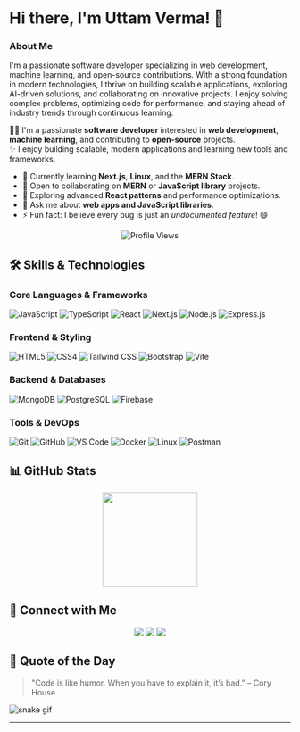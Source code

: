 # Hi there, I'm Uttam Verma! 👋

### About Me

I'm a passionate software developer specializing in web development, machine learning, and open-source contributions. With a strong foundation in modern technologies, I thrive on building scalable applications, exploring AI-driven solutions, and collaborating on innovative projects. I enjoy solving complex problems, optimizing code for performance, and staying ahead of industry trends through continuous learning.

👨‍💻 I'm a passionate **software developer** interested in **web development**, **machine learning**, and contributing to **open-source** projects.  
✨ I enjoy building scalable, modern applications and learning new tools and frameworks.  

- 🌱 Currently learning **Next.js**, **Linux**, and the **MERN Stack**.  
- 👯 Open to collaborating on **MERN** or **JavaScript library** projects.  
- 🤔 Exploring advanced **React patterns** and performance optimizations.  
- 💬 Ask me about **web apps and JavaScript libraries**.  
- ⚡ Fun fact: I believe every bug is just an *undocumented feature*! 😄

<div align="center">
  <img src="https://komarev.com/ghpvc/?username=UttamVerma&style=flat-square&color=blue" alt="Profile Views" />
</div>

## 🛠️ Skills & Technologies

### Core Languages & Frameworks
![JavaScript](https://img.shields.io/badge/JavaScript-ES6%2B-F7DF1E?style=for-the-badge&logo=javascript&logoColor=black)
![TypeScript](https://img.shields.io/badge/TypeScript-007ACC?style=for-the-badge&logo=typescript&logoColor=white)
![React](https://img.shields.io/badge/React-20232A?style=for-the-badge&logo=react&logoColor=61DAFB)
![Next.js](https://img.shields.io/badge/Next.js-000000?style=for-the-badge&logo=next.js&logoColor=white)
![Node.js](https://img.shields.io/badge/Node.js-339933?style=for-the-badge&logo=node.js&logoColor=white)
![Express.js](https://img.shields.io/badge/Express.js-000000?style=for-the-badge&logo=express&logoColor=white)

### Frontend & Styling
![HTML5](https://img.shields.io/badge/HTML5-E34F26?style=for-the-badge&logo=html5&logoColor=white)
![CSS4](https://img.shields.io/badge/CSS4-1572B6?style=for-the-badge&logo=css3&logoColor=white)
![Tailwind CSS](https://img.shields.io/badge/Tailwind%20CSS-38B2AC?style=for-the-badge&logo=tailwind-css&logoColor=white)
![Bootstrap](https://img.shields.io/badge/Bootstrap-563D7C?style=for-the-badge&logo=bootstrap&logoColor=white)
![Vite](https://img.shields.io/badge/Vite-646CFF?style=for-the-badge&logo=vite&logoColor=white)

### Backend & Databases
![MongoDB](https://img.shields.io/badge/MongoDB-4EA94B?style=for-the-badge&logo=mongodb&logoColor=white)
![PostgreSQL](https://img.shields.io/badge/PostgreSQL-316192?style=for-the-badge&logo=postgresql&logoColor=white)
![Firebase](https://img.shields.io/badge/Firebase-FFCA28?style=for-the-badge&logo=firebase&logoColor=black)

### Tools & DevOps
![Git](https://img.shields.io/badge/Git-F05032?style=for-the-badge&logo=git&logoColor=white)
![GitHub](https://img.shields.io/badge/GitHub-181717?style=for-the-badge&logo=github&logoColor=white)
![VS Code](https://img.shields.io/badge/VS%20Code-007ACC?style=for-the-badge&logo=visual-studio-code&logoColor=white)
![Docker](https://img.shields.io/badge/Docker-2496ED?style=for-the-badge&logo=docker&logoColor=white)
![Linux](https://img.shields.io/badge/Linux-FCC624?style=for-the-badge&logo=linux&logoColor=black)
![Postman](https://img.shields.io/badge/Postman-FF6C37?style=for-the-badge&logo=postman&logoColor=white)


## 📊 GitHub Stats

<div align="center">  
<a href="https://github.com/UttamVerma">  
  <img src="https://github-readme-stats.vercel.app/api?username=UttamVerma&show_icons=true&theme=tokyonight&count_private=true&hide_border=true" height="170"/>  
</a>  
</div>  

 
## 🔗 Connect with Me

<div align="center">  
  <a href="https://www.linkedin.com/in/uttam-verma-72aa90258/"><img src="https://img.shields.io/badge/-LinkedIn-0077B5?style=for-the-badge&logo=linkedin&logoColor=white" /></a>  
  <a href="https://uttam-verma-portfolio.vercel.app/"><img src="https://img.shields.io/badge/-Portfolio-FF7139?style=for-the-badge&logo=firefox&logoColor=white" /></a>  
  <a href="https://github.com/UttamVerma"><img src="https://img.shields.io/badge/-GitHub-181717?style=for-the-badge&logo=github" /></a>  
</div>  

## 📜 Quote of the Day

> "Code is like humor. When you have to explain it, it’s bad." – Cory House

![snake gif](https://github.com/UttamVerma/UttamVerma/blob/output/pacman-contribution-graph-dark.svg)

---
 
